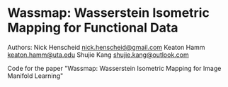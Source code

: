 # Wassmap: Wasserstein Isometric Mapping for Functional Data

 Authors: Nick Henscheid <nick.henscheid@gmail.com>
 		  Keaton Hamm    <keaton.hamm@uta.edu>
     Shujie Kang    <shujie.kang@outlook.com>
     
 Code for the paper "Wassmap: Wasserstein Isometric Mapping for Image Manifold Learning" 
